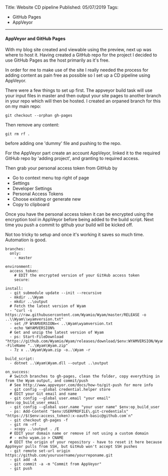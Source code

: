 Title: Website CD pipeline 
Published: 05/07/2019
Tags:
- GitHub Pages
- AppVeyor

---

#### AppVeyor and GitHub Pages

With my blog site created and viewable using the preview, next up was where to host it. Having created a GitHub repo for the project I decided to use GitHub Pages as the host primarily as it's free.

In order for me to make use of the site I really needed the process for adding content as pain free as possible so I set up a CD pipeline using AppVeyor.

There were a few things to set up first. The appveyor build task will use your input files in master and then output your site pages to another branch in your repo which will then be hosted. I created an orpaned branch for this on my main repo:

`git checkout --orphan gh-pages`

Then remove any content:

`git rm rf .`

before adding one 'dummy' file and pushing to the repo.

For the AppVeyor part create an account AppVeyor, linked it to the required GitHub repo by 'adding project', and granting to required access.

Then grab your personal access token from GitHub by

* Go to context menu top right of page
* Settings
* Developer Settings
* Personal Access Tokens
* Choose existing or generate new
* Copy to clipboard

Once you have the personal access token it can be encrypted using the encryption tool in AppVeyor before being added to the build script. Next time you push a commit to github your build will be kicked off. 

Not too tricky to setup and once it's working it saves so much time. Automation is good.

```
branches:
  only:
    - master
    
environment:
  access_token:
    # EDIT the encrypted version of your GitHub access token
    secure: 

install:
  - git submodule update --init --recursive
  - mkdir ..\Wyam
  - mkdir ..\output
  # Fetch the latest version of Wyam 
  - "curl -s https://raw.githubusercontent.com/Wyamio/Wyam/master/RELEASE -o ..\\Wyam\\wyamversion.txt"
  - set /P WYAMVERSION=< ..\Wyam\wyamversion.txt
  - echo %WYAMVERSION%
  # Get and unzip the latest version of Wyam
  - ps: Start-FileDownload "https://github.com/Wyamio/Wyam/releases/download/$env:WYAMVERSION/Wyam-$env:WYAMVERSION.zip" -FileName "..\Wyam\Wyam.zip"
  - 7z x ..\Wyam\Wyam.zip -o..\Wyam -r

build_script:
  - dotnet ..\Wyam\Wyam.dll --output ..\output

on_success:
  # Switch branches to gh-pages, clean the folder, copy everything in from the Wyam output, and commit/push
  # See http://www.appveyor.com/docs/how-to/git-push for more info
  - git config --global credential.helper store
  # EDIT your Git email and name
  - git config --global user.email "your email" $env:op_build_user_email
  - git config --global user.name "your user name" $env:op_build_user
  - ps: Add-Content "$env:USERPROFILE\.git-credentials" "https://$($env:access_token):x-oauth-basic@github.com`n"
  - git checkout gh-pages -f
  - git rm -rf .
  - xcopy ..\output . /E
  # EDIT your domain name or remove if not using a custom domain
  # - echo wyam.io > CNAME
  # EDIT the origin of your repository - have to reset it here because AppVeyor pulls from SSH, but GitHub won't accept SSH pushes
  - git remote set-url origin https://github.com/yourusername/yourreponame.git
  - git add -A
  - git commit -a -m "Commit from AppVeyor"
  - git push

```
